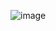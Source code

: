 ![image](https://github.com/mmogers/python_study_97_taking_info_from_wikipedia/assets/86738043/76cfb604-983f-40f3-b1ef-e9b2018fc378)

